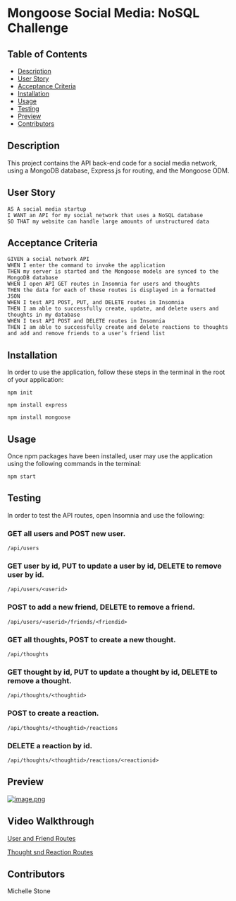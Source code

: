 # Mongoose Social Media: NoSQL Challenge

## Table of Contents

- [Description](#description)
- [User Story](#user-story)
- [Acceptance Criteria](#acceptance-criteria)
- [Installation](#installation)
- [Usage](#usage)
- [Testing](#testing)
- [Preview](#preview)
- [Contributors](#contributors)

## Description

This project contains the API back-end code for a social media network, using a MongoDB database, Express.js for routing, and the Mongoose ODM.

## User Story

```
AS A social media startup
I WANT an API for my social network that uses a NoSQL database
SO THAT my website can handle large amounts of unstructured data
```

## Acceptance Criteria

```
GIVEN a social network API
WHEN I enter the command to invoke the application
THEN my server is started and the Mongoose models are synced to the MongoDB database
WHEN I open API GET routes in Insomnia for users and thoughts
THEN the data for each of these routes is displayed in a formatted JSON
WHEN I test API POST, PUT, and DELETE routes in Insomnia
THEN I am able to successfully create, update, and delete users and thoughts in my database
WHEN I test API POST and DELETE routes in Insomnia
THEN I am able to successfully create and delete reactions to thoughts and add and remove friends to a user’s friend list
```

## Installation

In order to use the application, follow these steps in the terminal in the root of your application:

`npm init`

`npm install express`

`npm install mongoose`

## Usage

Once npm packages have been installed, user may use the application using the following commands in the terminal:

`npm start`

## Testing

In order to test the API routes, open Insomnia and use the following:

### GET all users and POST new user.

`/api/users`

### GET user by id, PUT to update a user by id, DELETE to remove user by id.

`/api/users/<userid>`

### POST to add a new friend, DELETE to remove a friend.

`/api/users/<userid>/friends/<friendid>`

### GET all thoughts, POST to create a new thought.

`/api/thoughts`

### GET thought by id, PUT to update a thought by id, DELETE to remove a thought.

`/api/thoughts/<thoughtid>`

### POST to create a reaction.

`/api/thoughts/<thoughtid>/reactions`

### DELETE a reaction by id.

`/api/thoughts/<thoughtid>/reactions/<reactionid>`

## Preview

[![image.png](https://i.postimg.cc/gcysHdMC/image.png)](https://postimg.cc/MXT1WkJ5)

## Video Walkthrough

[User and Friend Routes](https://drive.google.com/file/d/1DqmCr-VIa2-rlY1xWx6nUAwgJgdJ7Yhh/view?usp=sharing)

[Thought snd Reaction Routes](https://drive.google.com/file/d/1WSrwy8MTXRs2WBEsuD2cx4Exh6gb3cx3/view?usp=sharing)

## Contributors

Michelle Stone
